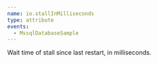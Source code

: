 ```yaml
---
name: io.stallInMilliseconds
type: attribute
events:
  - MssqlDatabaseSample
---
```


Wait time of stall since last restart, in milliseconds.